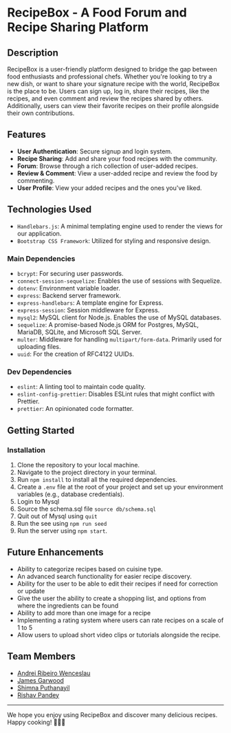 # RecipeBox - A Food Forum and Recipe Sharing Platform

## Description

RecipeBox is a user-friendly platform designed to bridge the gap between food enthusiasts and professional chefs. Whether you're looking to try a new dish, or want to share your signature recipe with the world, RecipeBox is the place to be. Users can sign up, log in, share their recipes, like the recipes, and even comment and review the recipes shared by others. Additionally, users can view their favorite recipes on their profile alongside their own contributions.

## Features
- **User Authentication**: Secure signup and login system.
- **Recipe Sharing**: Add and share your food recipes with the community.
- **Forum**: Browse through a rich collection of user-added recipes.
- **Review & Comment**: View a user-added recipe and review the food by commenting.
- **User Profile**: View your added recipes and the ones you've liked.

## Technologies Used
- `Handlebars.js`: A minimal templating engine used to render the views for our application.
- `Bootstrap CSS Framework`: Utilized for styling and responsive design.
### Main Dependencies
- `bcrypt`: For securing user passwords.
- `connect-session-sequelize`: Enables the use of sessions with Sequelize.
- `dotenv`: Environment variable loader.
- `express`: Backend server framework.
- `express-handlebars`: A template engine for Express.
- `express-session`: Session middleware for Express.
- `mysql2`: MySQL client for Node.js. Enables the use of MySQL databases.
- `sequelize`: A promise-based Node.js ORM for Postgres, MySQL, MariaDB, SQLite, and Microsoft SQL Server.
- `multer`: Middleware for handling `multipart/form-data`. Primarily used for uploading files.
- `uuid`: For the creation of RFC4122 UUIDs.

### Dev Dependencies
- `eslint`: A linting tool to maintain code quality.
- `eslint-config-prettier`: Disables ESLint rules that might conflict with Prettier.
- `prettier`: An opinionated code formatter.

## Getting Started

### Installation
1. Clone the repository to your local machine.
2. Navigate to the project directory in your terminal.
3. Run `npm install` to install all the required dependencies.
4. Create a `.env` file at the root of your project and set up your environment variables (e.g., database credentials).
5. Login to Mysql
6. Source the schema.sql file ```source db/schema.sql```
7. Quit out of Mysql using ```quit```
8. Run the see using ```npm run seed```
9. Run the server using ```npm start```.


## Future Enhancements
- Ability to categorize recipes based on cuisine type.
- An advanced search functionality for easier recipe discovery.
- Ability for the user to be able to edit their recipes if need for correction or update​
- Give the user the ability to create a shopping list, and options from where the ingredients can be found​
- Ability to add more than one image for a recipe​
- Implementing a rating system where users can rate recipes on a scale of 1 to 5​
- Allow users to upload short video clips or tutorials alongside the recipe.

## Team Members
-  <a href="https://github.com/andrei-ribeiro-wenceslau">Andrei Ribeiro Wenceslau</a> 
- <a href="https://github.com/J-D-garwood">James Garwood</a>
- <a href="https://github.com/shimna-puthanayil">Shimna Puthanayil</a>
- <a href="https://github.com/rishavpandey02">Rishav Pandey</a>

---

We hope you enjoy using RecipeBox and discover many delicious recipes. Happy cooking! 🍳🥘🍰